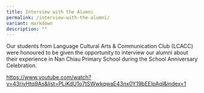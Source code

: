 ```yaml
---
title: Interview with the Alumni
permalink: /interview-with-the-alumni/
variant: markdown
description: ""
---
```

Our students from Language Cultural Arts & Communication Club (LCACC) were honoured to be given the opportunity to interview our alumni about their experience in Nan Chiau Primary School during the School Anniversary Celebration.

https://www.youtube.com/watch?v=43rivHtq9As&list=PLiKdU1o7tSWwkqwaE43nx0Y19bEElpAql&index=1

